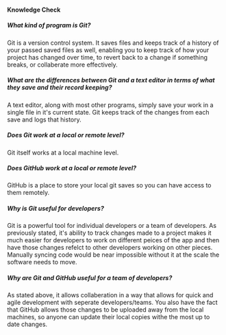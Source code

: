 #### Knowledge Check

##### What kind of program is Git?
Git is a version control system. It saves files and keeps track of a history of your passed saved files as well, enabling you to keep track of how your project has changed over time, to revert back to a change if something breaks, or collaberate more effectively. 

##### What are the differences between Git and a text editor in terms of what they save and their record keeping?
A text editor, along with most other programs, simply save your work in a single file in it's current state. Git keeps track of the changes from each save and logs that history. 

##### Does Git work at a local or remote level?
Git itself works at a local machine level.

##### Does GitHub work at a local or remote level?
GitHub is a place to store your local git saves so you can have access to them remotely.

##### Why is Git useful for developers?
Git is a powerful tool for individual developers or a team of developers. As previously stated, it's ability to track changes made to a project makes it much easier for developers to work on different peices of the app and then have those changes refelct to other developers working on other pieces. Manually syncing code would be near impossible without it at the scale the software needs to move.

##### Why are Git and GitHub useful for a team of developers?
As stated above, it allows collaberation in a way that allows for quick and agile development with seperate developers/teams. You also have the fact that GitHub allows those changes to be uploaded away from the local machines, so anyone can update their local copies withe the most up to date changes.